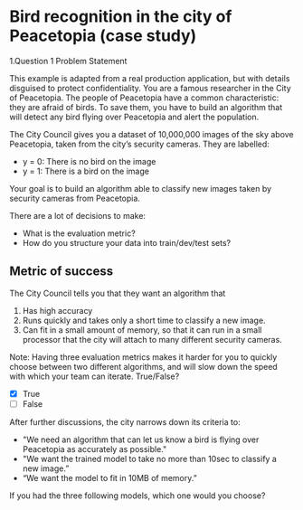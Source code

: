 # Bird recognition in the city of Peacetopia (case study)
1.Question 1
Problem Statement

This example is adapted from a real production application, but with details disguised to protect confidentiality.
You are a famous researcher in the City of Peacetopia. The people of Peacetopia have a common characteristic: they are afraid of birds. To save them, you have to build an algorithm that will detect any bird flying over Peacetopia and alert the population.

The City Council gives you a dataset of 10,000,000 images of the sky above Peacetopia, taken from the city’s security cameras. They are labelled:

  * y = 0: There is no bird on the image
  * y = 1: There is a bird on the image

Your goal is to build an algorithm able to classify new images taken by security cameras from Peacetopia.

There are a lot of decisions to make:

  * What is the evaluation metric?
  * How do you structure your data into train/dev/test sets?

## Metric of success

The City Council tells you that they want an algorithm that

 1. Has high accuracy
 2. Runs quickly and takes only a short time to classify a new image.
 3. Can fit in a small amount of memory, so that it can run in a small processor that the city will attach to many different security cameras.

Note: Having three evaluation metrics makes it harder for you to quickly choose between two different algorithms, and will slow down the speed with which your team can iterate. True/False?

- [x] True
- [ ] False

After further discussions, the city narrows down its criteria to:

   * "We need an algorithm that can let us know a bird is flying over Peacetopia as accurately as possible."
   * "We want the trained model to take no more than 10sec to classify a new image.”
   * “We want the model to fit in 10MB of memory.” 

If you had the three following models, which one would you choose?
